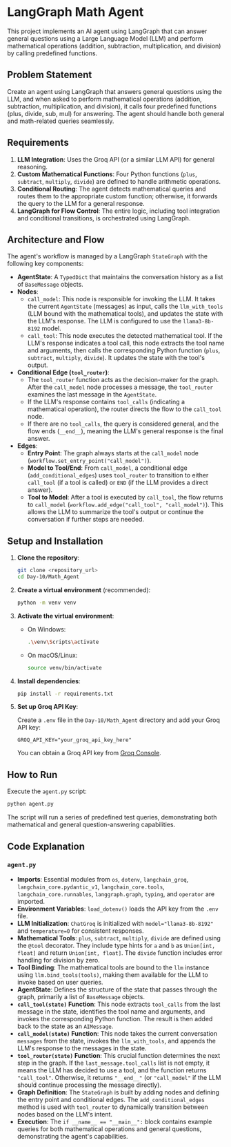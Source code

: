 # LangGraph Math Agent

This project implements an AI agent using LangGraph that can answer general questions using a Large Language Model (LLM) and perform mathematical operations (addition, subtraction, multiplication, and division) by calling predefined functions.

## Problem Statement

Create an agent using LangGraph that answers general questions using the LLM, and when asked to perform mathematical operations (addition, subtraction, multiplication, and division), it calls four predefined functions (plus, divide, sub, mul) for answering. The agent should handle both general and math-related queries seamlessly.

## Requirements

1.  **LLM Integration**: Uses the Groq API (or a similar LLM API) for general reasoning.
2.  **Custom Mathematical Functions**: Four Python functions (`plus`, `subtract`, `multiply`, `divide`) are defined to handle arithmetic operations.
3.  **Conditional Routing**: The agent detects mathematical queries and routes them to the appropriate custom function; otherwise, it forwards the query to the LLM for a general response.
4.  **LangGraph for Flow Control**: The entire logic, including tool integration and conditional transitions, is orchestrated using LangGraph.

## Architecture and Flow

The agent's workflow is managed by a LangGraph `StateGraph` with the following key components:

*   **AgentState**: A `TypedDict` that maintains the conversation history as a list of `BaseMessage` objects.
*   **Nodes**:
    *   `call_model`: This node is responsible for invoking the LLM. It takes the current `AgentState` (messages) as input, calls the `llm_with_tools` (LLM bound with the mathematical tools), and updates the state with the LLM's response. The LLM is configured to use the `llama3-8b-8192` model.
    *   `call_tool`: This node executes the detected mathematical tool. If the LLM's response indicates a tool call, this node extracts the tool name and arguments, then calls the corresponding Python function (`plus`, `subtract`, `multiply`, `divide`). It updates the state with the tool's output.
*   **Conditional Edge (`tool_router`)**:
    *   The `tool_router` function acts as the decision-maker for the graph. After the `call_model` node processes a message, the `tool_router` examines the last message in the `AgentState`.
    *   If the LLM's response contains `tool_calls` (indicating a mathematical operation), the router directs the flow to the `call_tool` node.
    *   If there are no `tool_calls`, the query is considered general, and the flow ends (`__end__`), meaning the LLM's general response is the final answer.
*   **Edges**:
    *   **Entry Point**: The graph always starts at the `call_model` node (`workflow.set_entry_point("call_model")`).
    *   **Model to Tool/End**: From `call_model`, a conditional edge (`add_conditional_edges`) uses `tool_router` to transition to either `call_tool` (if a tool is called) or `END` (if the LLM provides a direct answer).
    *   **Tool to Model**: After a tool is executed by `call_tool`, the flow returns to `call_model` (`workflow.add_edge("call_tool", "call_model")`). This allows the LLM to summarize the tool's output or continue the conversation if further steps are needed.

## Setup and Installation

1.  **Clone the repository**:

    ```bash
    git clone <repository_url>
    cd Day-10/Math_Agent
    ```

2.  **Create a virtual environment** (recommended):

    ```bash
    python -m venv venv
    ```

3.  **Activate the virtual environment**:

    *   On Windows:

        ```bash
        .\venv\Scripts\activate
        ```

    *   On macOS/Linux:

        ```bash
        source venv/bin/activate
        ```

4.  **Install dependencies**:

    ```bash
    pip install -r requirements.txt
    ```

5.  **Set up Groq API Key**:

    Create a `.env` file in the `Day-10/Math_Agent` directory and add your Groq API key:

    ```
    GROQ_API_KEY="your_groq_api_key_here"
    ```

    You can obtain a Groq API key from [Groq Console](https://console.groq.com/).

## How to Run

Execute the `agent.py` script:

```bash
python agent.py
```

The script will run a series of predefined test queries, demonstrating both mathematical and general question-answering capabilities.

## Code Explanation

### `agent.py`

*   **Imports**: Essential modules from `os`, `dotenv`, `langchain_groq`, `langchain_core.pydantic_v1`, `langchain_core.tools`, `langchain_core.runnables`, `langgraph.graph`, `typing`, and `operator` are imported.
*   **Environment Variables**: `load_dotenv()` loads the API key from the `.env` file.
*   **LLM Initialization**: `ChatGroq` is initialized with `model="llama3-8b-8192"` and `temperature=0` for consistent responses.
*   **Mathematical Tools**: `plus`, `subtract`, `multiply`, `divide` are defined using the `@tool` decorator. They include type hints for `a` and `b` as `Union[int, float]` and return `Union[int, float]`. The `divide` function includes error handling for division by zero.
*   **Tool Binding**: The mathematical tools are bound to the `llm` instance using `llm.bind_tools(tools)`, making them available for the LLM to invoke based on user queries.
*   **AgentState**: Defines the structure of the state that passes through the graph, primarily a list of `BaseMessage` objects.
*   **`call_tool(state)` Function**: This node extracts `tool_calls` from the last message in the state, identifies the tool name and arguments, and invokes the corresponding Python function. The result is then added back to the state as an `AIMessage`.
*   **`call_model(state)` Function**: This node takes the current conversation `messages` from the state, invokes the `llm_with_tools`, and appends the LLM's response to the messages in the state.
*   **`tool_router(state)` Function**: This crucial function determines the next step in the graph. If the `last_message.tool_calls` list is not empty, it means the LLM has decided to use a tool, and the function returns `"call_tool"`. Otherwise, it returns `"__end__"` (or `"call_model"` if the LLM should continue processing the message directly).
*   **Graph Definition**: The `StateGraph` is built by adding nodes and defining the entry point and conditional edges. The `add_conditional_edges` method is used with `tool_router` to dynamically transition between nodes based on the LLM's intent.
*   **Execution**: The `if __name__ == "__main__":` block contains example queries for both mathematical operations and general questions, demonstrating the agent's capabilities. 